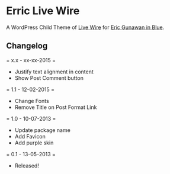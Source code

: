 Erric Live Wire
===============

A WordPress Child Theme of [Live Wire](http://themehybrid.com/themes/live-wire) for [Eric Gunawan in Blue](http://erricgunawan.com/blog/).

Changelog
---------

= x.x - xx-xx-2015 =
* Justify text alignment in content
* Show Post Comment button


= 1.1 - 12-02-2015 =
* Change Fonts
* Remove Title on Post Format Link


= 1.0 - 10-07-2013 =
* Update package name
* Add Favicon
* Add purple skin


= 0.1 - 13-05-2013 =
* Released!

